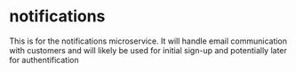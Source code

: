 # notifications
This is for the notifications microservice. It will handle email communication with customers and will likely be used for initial sign-up and potentially later for authentification
